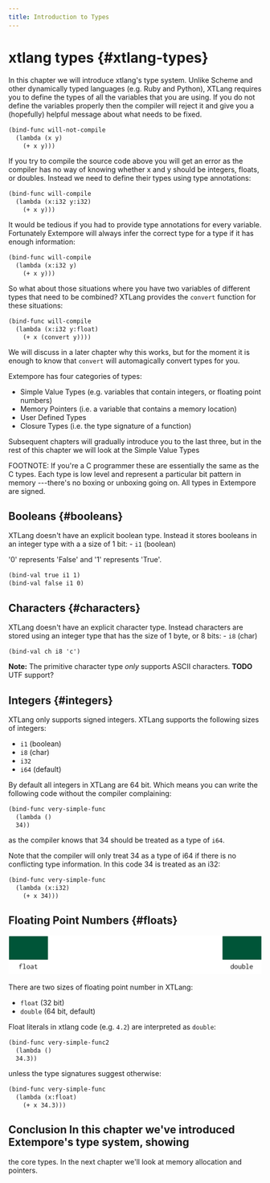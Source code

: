 ```yaml
---
title: Introduction to Types
---
```


# xtlang types {#xtlang-types}

In this chapter we will introduce xtlang's type system. Unlike Scheme and other
dynamically typed languages (e.g. Ruby and Python), XTLang requires you to
define the types of all the variables that you are using. If you do not define
the variables properly then the compiler will reject it and give you a
(hopefully) helpful message about what needs to be fixed.

~~~~ sourceCode
(bind-func will-not-compile
  (lambda (x y)
    (+ x y)))
~~~~

If you try to compile the source code above you will get an error as the
compiler has no way of knowing whether x and y should be integers, floats, or
doubles. Instead we need to define their types using type annotations:

~~~~ sourceCode
(bind-func will-compile
  (lambda (x:i32 y:i32)
    (+ x y)))
~~~~

It would be tedious if you had to provide type annotations for every variable.
Fortunately Extempore will always infer the correct type for a type if it has
enough information:

~~~~ sourceCode
(bind-func will-compile
  (lambda (x:i32 y)
    (+ x y)))
~~~~

So what about those situations where you have two variables of different types
that need to be combined? XTLang provides the ``convert`` function for these
situations:

~~~~ sourceCode
(bind-func will-compile
  (lambda (x:i32 y:float)
    (+ x (convert y))))
~~~~

We will discuss in a later chapter why this works, but for the moment it is
enough to know that ``convert`` will automagically convert types for you.

Extempore has four categories of types:
+ Simple Value Types (e.g. variables that contain integers, or floating point numbers)
+ Memory Pointers (i.e. a variable that contains a memory location)
+ User Defined Types
+ Closure Types (i.e. the type signature of a function)

Subsequent chapters will gradually introduce you to the last three, but in the
rest of this chapter we will look at the Simple Value Types

FOOTNOTE: If you're a C programmer these are essentially the same as the C
types. Each type is low level and represent a particular bit pattern in memory
---there's no boxing or unboxing going on. All types in Extempore are signed.

## Booleans {#booleans}

XTLang doesn't have an explicit boolean type. Instead it stores booleans in an
integer type with a a size of 1 bit: -   `i1` (boolean)

'0' represents 'False' and '1' represents 'True'.

~~~~ sourceCode
(bind-val true i1 1)
(bind-val false i1 0)
~~~~


## Characters {#characters}

XTLang doesn't have an explicit character type. Instead characters are stored
using an integer type that has the size of 1 byte, or 8 bits: -   `i8` (char)

~~~~ sourceCode
(bind-val ch i8 'c')
~~~~

__Note:__ The primitive character type _only_ supports ASCII characters. 
__TODO__ UTF support?

## Integers {#integers}
XTLang only supports signed integers. XTLang supports the following sizes of integers:

-   `i1` (boolean)
-   `i8` (char)
-   `i32`
-   `i64` (default)

By default all integers in XTLang are 64 bit. Which means you can write the
following code without the compiler complaining:

~~~~ sourceCode
(bind-func very-simple-func
  (lambda ()
  34))
~~~~

as the compiler knows that 34 should be treated as a type of ``i64``.

Note that the compiler will only treat 34 as a type of i64 if there is no
conflicting type information. In this code 34 is treated as an i32:

~~~~ sourceCode
(bind-func very-simple-func
  (lambda (x:i32)
    (+ x 34)))
~~~~

## Floating Point Numbers {#floats}

![image](/images/float-examples.png)

There are two sizes of floating point number in XTLang:

-   `float` (32 bit)
-   `double` (64 bit, default)

Float literals in xtlang code (e.g. `4.2`) are interpreted as `double`:

~~~~ sourceCode
(bind-func very-simple-func2
  (lambda ()
  34.3))
~~~~


unless the type signatures suggest otherwise:

~~~~ sourceCode
(bind-func very-simple-func
  (lambda (x:float)
    (+ x 34.3)))
~~~~

## Conclusion In this chapter we've introduced Extempore's type system, showing
the core types. In the next chapter we'll look at memory allocation and
pointers.
